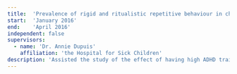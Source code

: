 ```yaml
---
title:  'Prevalence of rigid and ritualistic repetitive behaviour in children with ASD and high ADHD traits'
start:  'January 2016'
end:    'April 2016'
independent: false
supervisors:
  - name: 'Dr. Annie Dupuis'
    affiliation: 'the Hospital for Sick Children'
description: 'Assisted the study of the effect of having high ADHD traits on children diagnosed with ASD using data collected by the Province of Ontario Neurodevelopmental Disorders Network (POND). Conducted various statistical analyses including logistic regression, cluster analysis, and repeated measure modelling using SAS and R.'
---
```

